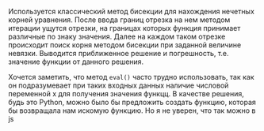 Используется классический метод бисекции для нахождения нечетных корней уравнения. После ввода границ отрезка на нем методом итерации ущутся отрезки, на границах которых функция принимает различные по знаку значения. Далее на каждом таком отрезке происходит поиск корня методом бисекции при заданной величине невязки. Выводится приближенное решение и погрешность, т.е. значение функции от данного решения.


Хочется заметить, что метод ```eval()``` часто трудно использовать, так как он подразумевает при таких входных данных наличие числовой переменной x для получения значения функцц. В качестве решения, будь это Python, можно было бы предложить создать функцию, которая бы возвращала нам искомую функцию. Но я не уверен, что так можно в js